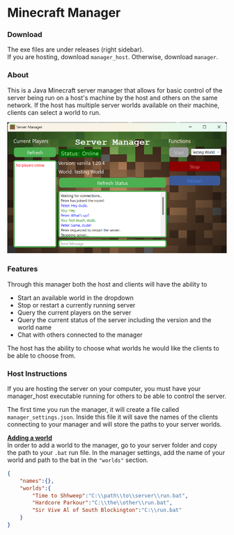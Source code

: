 # Minecraft Manager

### Download
The exe files are under releases (right sidebar).  
If you are hosting, download `manager_host`. Otherwise, download `manager`.

### About
This is a Java Minecraft server manager that allows for basic control of the server being run on a host's machine by the host and others on the same network. If the host has multiple server worlds available on their machine, clients can select a world to run. 
  
![Manager window](window.png)

### Features
Through this manager both the host and clients will have the ability to
- Start an available world in the dropdown
- Stop or restart a currently running server
- Query the current players on the server
- Query the current status of the server including the version and the world name
- Chat with others connected to the manager
  
The host has the ability to choose what worlds he would like the clients to be able to choose from.

### Host Instructions
If you are hosting the server on your computer, you must have your manager_host executable running for others to be able to control the server.
  
The first time you run the manager, it will create a file called `manager_settings.json`. Inside this file it will save the names of the clients connecting to your manager and will store the paths to your server worlds. 

**<u>Adding a world</u>**  
In order to add a world to the manager, go to your server folder and copy the path to your `.bat` run file. In the manager settings, add the name of your world and path to the bat in the `"worlds"` section.
``` json
{
    "names":{},
    "worlds":{
        "Time to Shhweep":"C:\\path\\to\\server\\run.bat",
        "Hardcore Parkour":"C:\\the\\other\\run.bat",
        "Sir Vive Al of South Blockington":"C:\\run.bat"
    }
}
```
